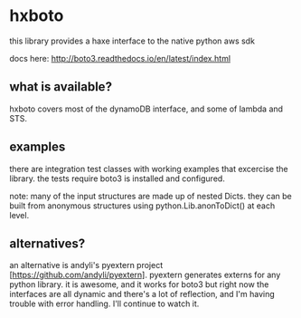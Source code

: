 # hxboto

this library provides a haxe interface to the native python aws sdk

docs here: http://boto3.readthedocs.io/en/latest/index.html

## what is available?

hxboto covers most of the dynamoDB interface, and some of lambda and
STS.

## examples

there are integration test classes with working examples that
excercise the library. the tests require boto3 is installed and
configured.

note: many of the input structures are made up of nested Dicts. they
can be built from anonymous structures using python.Lib.anonToDict()
at each level.

## alternatives?

an alternative is andyli's pyextern project
[https://github.com/andyli/pyextern]. pyextern generates externs for
any python library. it is awesome, and it works for boto3 but right
now the interfaces are all dynamic and there's a lot of reflection,
and I'm having trouble with error handling. I'll continue to watch it.
